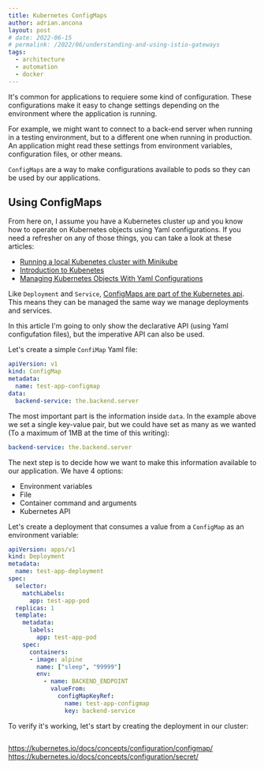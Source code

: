 ```yaml
---
title: Kubernetes ConfigMaps
author: adrian.ancona
layout: post
# date: 2022-06-15
# permalink: /2022/06/understanding-and-using-istio-gateways
tags:
  - architecture
  - automation
  - docker
---
```


It's common for applications to requiere some kind of configuration. These configurations make it easy to change settings depending on the environment where the application is running.

For example, we might want to connect to a back-end server when running in a testing environment, but to a different one when running in production. An application might read these settings from environment variables, configuration files, or other means.

`ConfigMaps` are a way to make configurations available to pods so they can be used by our applications.

## Using ConfigMaps

From here on, I assume you have a Kubernetes cluster up and you know how to operate on Kubernetes objects using Yaml configurations. If you need a refresher on any of those things, you can take a look at these articles:

- [Running a local Kubenetes cluster with Minikube](https://minikube.sigs.k8s.io/docs/start/)
- [Introduction to Kubenetes](https://ncona.com/2021/11/introduction-to-kubernetes)
- [Managing Kubernetes Objects With Yaml Configurations](https://ncona.com/2021/12/managing-kubernetes-objects-with-yaml-configurations)

Like `Deployment` and `Service`, [ConfigMaps are part of the Kubernetes api](https://kubernetes.io/docs/reference/generated/kubernetes-api/v1.24/#configmap-v1-core). This means they can be managed the same way we manage deployments and services.

In this article I'm going to only show the declarative API (using Yaml configufation files), but the imperative API can also be used.

Let's create a simple `ConfiMap` Yaml file:

```yaml
apiVersion: v1
kind: ConfigMap
metadata:
  name: test-app-configmap
data:
  backend-service: the.backend.server
```

The most important part is the information inside `data`. In the example above we set a single key-value pair, but we could have set as many as we wanted (To a maximum of 1MB at the time of this writing):

```yaml
backend-service: the.backend.server
```

The next step is to decide how we want to make this information available to our application. We have 4 options:

- Environment variables
- File
- Container command and arguments
- Kubernetes API

Let's create a deployment that consumes a value from a `ConfigMap` as an environment variable:

```yaml
apiVersion: apps/v1
kind: Deployment
metadata:
  name: test-app-deployment
spec:
  selector:
    matchLabels:
      app: test-app-pod
  replicas: 1
  template:
    metadata:
      labels:
        app: test-app-pod
    spec:
      containers:
      - image: alpine
        name: ["sleep", "99999"]
        env:
          - name: BACKEND_ENDPOINT
            valueFrom:
              configMapKeyRef:
                name: test-app-configmap
                key: backend-service
```

To verify it's working, let's start by creating the deployment in our cluster:

```sh
```















https://kubernetes.io/docs/concepts/configuration/configmap/
https://kubernetes.io/docs/concepts/configuration/secret/
